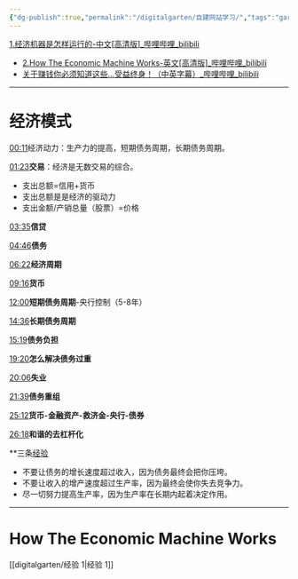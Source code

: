 ```yaml
---
{"dg-publish":true,"permalink":"/digitalgarten/自建网站学习/","tags":"gardenEntry"}
---
```








 
 [1.经济机器是怎样运行的-中文[高清版]_哔哩哔哩_bilibili](https://www.bilibili.com/video/BV1r14y1n75L/?is_story_h5=false&p=1&share_from=ugc&share_medium=android&share_plat=android&share_session_id=c90d1ae9-65db-4711-87cc-646ad79a9f63&share_source=WEIXIN&share_tag=s_i&timestamp=1671018132&unique_k=yeljU2U&vd_source=3e88da95dce7f9616310bef75fb53951#/)
- [2.How The Economic Machine Works-英文[高清版]_哔哩哔哩_bilibili](https://www.bilibili.com/video/BV1r14y1n75L?p=2&vd_source=3e88da95dce7f9616310bef75fb53951)
- [关于赚钱你必须知道这些…受益终身！（中英字幕）_哔哩哔哩_bilibili](https://www.bilibili.com/video/BV1r14y1n75L?p=3&vd_source=3e88da95dce7f9616310bef75fb53951)
---
# 经济模式
[00:11](https://www.bilibili.com/video/BV1r14y1n75L/?is_story_h5=false&p=1&share_from=ugc&share_medium=android&share_plat=android&share_session_id=c90d1ae9-65db-4711-87cc-646ad79a9f63&share_source=WEIXIN&share_tag=s_i&timestamp=1671018132&unique_k=yeljU2U&vd_source=3e88da95dce7f9616310bef75fb53951#t=11.535856)经济动力：生产力的提高，短期债务周期，长期债务周期。

[01:23](https://www.bilibili.com/video/BV1r14y1n75L/?is_story_h5=false&p=1&share_from=ugc&share_medium=android&share_plat=android&share_session_id=c90d1ae9-65db-4711-87cc-646ad79a9f63&share_source=WEIXIN&share_tag=s_i&timestamp=1671018132&unique_k=yeljU2U&vd_source=3e88da95dce7f9616310bef75fb53951#t=83.375949)**交易**：经济是无数交易的综合。
- 支出总额=信用+货币
- 支出总额是是经济的驱动力
- 支出金额/产销总量（股票）=价格

[03:35](https://www.bilibili.com/video/BV1r14y1n75L/?is_story_h5=false&p=1&share_from=ugc&share_medium=android&share_plat=android&share_session_id=c90d1ae9-65db-4711-87cc-646ad79a9f63&share_source=WEIXIN&share_tag=s_i&timestamp=1671018132&unique_k=yeljU2U&vd_source=3e88da95dce7f9616310bef75fb53951#t=215.556258)**信贷**

[04:46](https://www.bilibili.com/video/BV1r14y1n75L/?is_story_h5=false&p=1&share_from=ugc&share_medium=android&share_plat=android&share_session_id=c90d1ae9-65db-4711-87cc-646ad79a9f63&share_source=WEIXIN&share_tag=s_i&timestamp=1671018132&unique_k=yeljU2U&vd_source=3e88da95dce7f9616310bef75fb53951#t=286.543718)**债务**

[06:22](https://www.bilibili.com/video/BV1r14y1n75L/?is_story_h5=false&p=1&share_from=ugc&share_medium=android&share_plat=android&share_session_id=c90d1ae9-65db-4711-87cc-646ad79a9f63&share_source=WEIXIN&share_tag=s_i&timestamp=1671018132&unique_k=yeljU2U&vd_source=3e88da95dce7f9616310bef75fb53951#t=382.320376)**经济周期**

[09:16](https://www.bilibili.com/video/BV1r14y1n75L/?is_story_h5=false&p=1&share_from=ugc&share_medium=android&share_plat=android&share_session_id=c90d1ae9-65db-4711-87cc-646ad79a9f63&share_source=WEIXIN&share_tag=s_i&timestamp=1671018132&unique_k=yeljU2U&vd_source=3e88da95dce7f9616310bef75fb53951#t=556.544727)**货币**

[12:00](https://www.bilibili.com/video/BV1r14y1n75L/?is_story_h5=false&p=1&share_from=ugc&share_medium=android&share_plat=android&share_session_id=c90d1ae9-65db-4711-87cc-646ad79a9f63&share_source=WEIXIN&share_tag=s_i&timestamp=1671018132&unique_k=yeljU2U&vd_source=3e88da95dce7f9616310bef75fb53951#t=720.883625)**短期债务周期**-央行控制（5-8年）

[14:36](https://www.bilibili.com/video/BV1r14y1n75L/?is_story_h5=false&p=1&share_from=ugc&share_medium=android&share_plat=android&share_session_id=c90d1ae9-65db-4711-87cc-646ad79a9f63&share_source=WEIXIN&share_tag=s_i&timestamp=1671018132&unique_k=yeljU2U&vd_source=3e88da95dce7f9616310bef75fb53951#t=876.500541)**长期债务周期**

[15:19](https://www.bilibili.com/video/BV1r14y1n75L/?is_story_h5=false&p=1&share_from=ugc&share_medium=android&share_plat=android&share_session_id=c90d1ae9-65db-4711-87cc-646ad79a9f63&share_source=WEIXIN&share_tag=s_i&timestamp=1671018132&unique_k=yeljU2U&vd_source=3e88da95dce7f9616310bef75fb53951#t=919.118789)**债务负担**

[19:20](https://www.bilibili.com/video/BV1r14y1n75L/?is_story_h5=false&p=1&share_from=ugc&share_medium=android&share_plat=android&share_session_id=c90d1ae9-65db-4711-87cc-646ad79a9f63&share_source=WEIXIN&share_tag=s_i&timestamp=1671018132&unique_k=yeljU2U&vd_source=3e88da95dce7f9616310bef75fb53951#t=1160.634651)**怎么解决债务过重**

[20:06](https://www.bilibili.com/video/BV1r14y1n75L/?is_story_h5=false&p=1&share_from=ugc&share_medium=android&share_plat=android&share_session_id=c90d1ae9-65db-4711-87cc-646ad79a9f63&share_source=WEIXIN&share_tag=s_i&timestamp=1671018132&unique_k=yeljU2U&vd_source=3e88da95dce7f9616310bef75fb53951#t=1206.782538)**失业**

[21:39](https://www.bilibili.com/video/BV1r14y1n75L/?is_story_h5=false&p=1&share_from=ugc&share_medium=android&share_plat=android&share_session_id=c90d1ae9-65db-4711-87cc-646ad79a9f63&share_source=WEIXIN&share_tag=s_i&timestamp=1671018132&unique_k=yeljU2U&vd_source=3e88da95dce7f9616310bef75fb53951#t=1299.94528)**债务重组**

[25:12](https://www.bilibili.com/video/BV1r14y1n75L/?is_story_h5=false&p=1&share_from=ugc&share_medium=android&share_plat=android&share_session_id=c90d1ae9-65db-4711-87cc-646ad79a9f63&share_source=WEIXIN&share_tag=s_i&timestamp=1671018132&unique_k=yeljU2U&vd_source=3e88da95dce7f9616310bef75fb53951#t=1512.039219)**货币-金融资产-救济金-央行-债券**

[26:18](https://www.bilibili.com/video/BV1r14y1n75L/?is_story_h5=false&p=1&share_from=ugc&share_medium=android&share_plat=android&share_session_id=c90d1ae9-65db-4711-87cc-646ad79a9f63&share_source=WEIXIN&share_tag=s_i&timestamp=1671018132&unique_k=yeljU2U&vd_source=3e88da95dce7f9616310bef75fb53951#t=1578.164275)**和谐的去杠杆化**

**三条[经验](https://noteshare.space/note/clbxocw1a3262901mdsoq859lm#gGSRmZ+JPDWxp94jr1M672rKdx1UHfnWArWvhYLLvak)
- 不要让债务的增长速度超过收入，因为债务最终会把你压垮。
- 不要让收入的增产速度超过生产率，因为最终会使你失去竞争力。
- 尽一切努力提高生产率，因为生产率在长期内起着决定作用。
---
# How The Economic Machine Works
[[digitalgarten/经验 1\|经验 1]]
